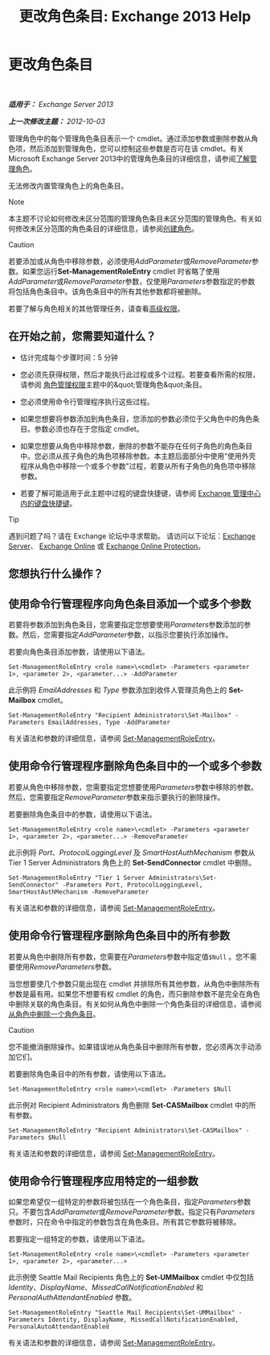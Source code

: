 ﻿---
title: '更改角色条目: Exchange 2013 Help'
TOCTitle: 更改角色条目
ms:assetid: 5aa4f39c-16a4-4815-ac4f-2cdcfa2b3ee1
ms:mtpsurl: https://technet.microsoft.com/zh-cn/library/Dd298005(v=EXCHG.150)
ms:contentKeyID: 50490629
ms.date: 05/21/2018
mtps_version: v=EXCHG.150
ms.translationtype: MT
---

# 更改角色条目

 

_**适用于：** Exchange Server 2013_

_**上一次修改主题：** 2012-10-03_

管理角色中的每个管理角色条目表示一个 cmdlet。通过添加参数或删除参数从角色项，然后添加到管理角色，您可以控制这些参数是否可在该 cmdlet。有关 Microsoft Exchange Server 2013中的管理角色条目的详细信息，请参阅[了解管理角色](understanding-management-roles-exchange-2013-help.md)。

无法修改内置管理角色上的角色条目。

> [!NOTE]
> 本主题不讨论如何修改未区分范围的管理角色条目未区分范围的管理角色。有关如何修改未区分范围的角色条目的详细信息，请参阅<a href="create-a-role-exchange-2013-help.md">创建角色</a>。


> [!CAUTION]
> 若要添加或从角色中移除参数，必须使用<em>AddParameter</em>或<em>RemoveParameter</em>参数。如果您运行<strong>Set-ManagementRoleEntry</strong> cmdlet 时省略了使用<em>AddParameter</em>或<em>RemoveParameter</em>参数，仅使用<em>Parameters</em>参数指定的参数将包括角色条目中。该角色条目中的所有其他参数都将被删除。


若要了解与角色相关的其他管理任务，请查看[高级权限](advanced-permissions-exchange-2013-help.md)。

## 在开始之前，您需要知道什么？

  - 估计完成每个步骤时间：5 分钟

  - 您必须先获得权限，然后才能执行此过程或多个过程。若要查看所需的权限，请参阅 [角色管理权限](role-management-permissions-exchange-2013-help.md)主题中的\&quot;管理角色\&quot;条目。

  - 您必须使用命令行管理程序执行这些过程。

  - 如果您想要将参数添加到角色条目，您添加的参数必须位于父角色中的角色条目。参数必须也存在于您指定 cmdlet。

  - 如果您想要从角色中移除参数，删除的参数不能存在任何子角色的角色条目中。您必须从孩子角色的角色项移除参数。本主题后面部分中使用"使用外壳程序从角色中移除一个或多个参数"过程，若要从所有子角色的角色项中移除参数。

  - 若要了解可能适用于此主题中过程的键盘快捷键，请参阅 [Exchange 管理中心内的键盘快捷键](keyboard-shortcuts-in-the-exchange-admin-center-exchange-online-protection-help.md)。

> [!tip]
> 遇到问题了吗？请在 Exchange 论坛中寻求帮助。 请访问以下论坛：<a href="https://go.microsoft.com/fwlink/p/?linkid=60612">Exchange Server</a>、 <a href="https://go.microsoft.com/fwlink/p/?linkid=267542">Exchange Online</a> 或 <a href="https://go.microsoft.com/fwlink/p/?linkid=285351">Exchange Online Protection</a>。


## 您想执行什么操作？

## 使用命令行管理程序向角色条目添加一个或多个参数

若要将参数添加到角色条目，您需要指定您想要使用*Parameters*参数添加的参数。然后，您需要指定*AddParameter*参数，以指示您要执行添加操作。

若要向角色条目添加参数，请使用以下语法。

    Set-ManagementRoleEntry <role name>\<cmdlet> -Parameters <parameter 1>, <parameter 2>, <parameter...> -AddParameter

此示例将 *EmailAddresses* 和 *Type* 参数添加到收件人管理员角色上的 **Set-Mailbox** cmdlet。

    Set-ManagementRoleEntry "Recipient Administrators\Set-Mailbox" -Parameters EmailAddresses, Type -AddParameter

有关语法和参数的详细信息，请参阅 [Set-ManagementRoleEntry](https://technet.microsoft.com/zh-cn/library/dd351162\(v=exchg.150\))。

## 使用命令行管理程序删除角色条目中的一个或多个参数

若要从角色中移除参数，您需要指定您想要使用*Parameters*参数中移除的参数。然后，您需要指定*RemoveParameter*参数来指示要执行的删除操作。

若要删除角色条目中的参数，请使用以下语法。

    Set-ManagementRoleEntry <role name>\<cmdlet> -Parameters <parameter 1>, <parameter 2>, <parameter...> -RemoveParameter

此示例将 *Port*、*ProtocolLoggingLevel* 及 *SmartHostAuthMechanism* 参数从 Tier 1 Server Administrators 角色上的 **Set-SendConnector** cmdlet 中删除。

    Set-ManagementRoleEntry "Tier 1 Server Administrators\Set-SendConnector" -Parameters Port, ProtocolLoggingLevel, SmartHostAuthMechanism -RemoveParameter

有关语法和参数的详细信息，请参阅 [Set-ManagementRoleEntry](https://technet.microsoft.com/zh-cn/library/dd351162\(v=exchg.150\))。

## 使用命令行管理程序删除角色条目中的所有参数

若要从角色中删除所有参数，您需要在*Parameters*参数中指定值`$Null` 。您不需要使用*RemoveParameters*参数。

当您想要使几个参数只能出现在 cmdlet 并排除所有其他参数，从角色中删除所有参数是最有用。如果您不想要有权 cmdlet 的角色，而只删除参数不是完全在角色中删除关联的角色条目。有关如何从角色中删除一个角色条目的详细信息，请参阅[从角色中删除一个角色条目](remove-a-role-entry-from-a-role-exchange-2013-help.md)。

> [!CAUTION]
> 您不能撤消删除操作。如果错误地从角色条目中删除所有参数，您必须再次手动添加它们。


若要删除角色条目中的所有参数，请使用以下语法。

    Set-ManagementRoleEntry <role name>\<cmdlet> -Parameters $Null 

此示例对 Recipient Administrators 角色删除 **Set-CASMailbox** cmdlet 中的所有参数。

    Set-ManagementRoleEntry "Recipient Administrators\Set-CASMailbox" -Parameters $Null 

有关语法和参数的详细信息，请参阅 [Set-ManagementRoleEntry](https://technet.microsoft.com/zh-cn/library/dd351162\(v=exchg.150\))。

## 使用命令行管理程序应用特定的一组参数

如果您希望仅一组特定的参数将被包括在一个角色条目，指定*Parameters*参数只。不要包含*AddParameter*或*RemoveParameter*参数。指定只有*Parameters*参数时，只在命令中指定的参数包含在角色条目。所有其它参数将被移除。

若要指定一组特定的参数，请使用以下语法。

    Set-ManagementRoleEntry <role name>\<cmdlet> -Parameters <parameter 1>, <parameter 2>, <parameter...>

此示例使 Seattle Mail Recipients 角色上的 **Set-UMMailbox** cmdlet 中仅包括 *Identity*、*DisplayName*、*MissedCallNotificationEnabled* 和 *PersonalAuthAttendantEnabled* 参数。

    Set-ManagementRoleEntry "Seattle Mail Recipients\Set-UMMailbox" -Parameters Identity, DisplayName, MissedCallNotificationEnabled, PersonalAutoAttendantEnabled

有关语法和参数的详细信息，请参阅 [Set-ManagementRoleEntry](https://technet.microsoft.com/zh-cn/library/dd351162\(v=exchg.150\))。

